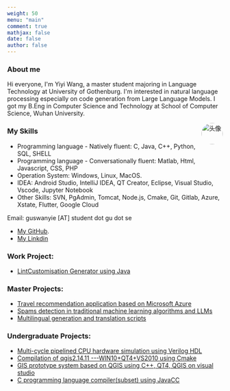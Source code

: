 ```yaml
---
weight: 50
menu: "main"
comment: true
mathjax: false
date: false
author: false
---
```


### About me
Hi everyone, I'm Yiyi Wang, a master student majoring in Language Technology at University of Gothenburg. I'm interested in natural language processing especially on code generation from Large Language Models. I got my B.Eng in Computer Science and Technology at School of Computer Science, Wuhan University.

<img src="https://braveoneone.github.io/me.jpeg" alt="头像" style="width:50px; height:50px; float:right; border-radius:50%;">

<!-- ![Alt](#pic_center =400x400) -->
### My Skills
* Programming language - Natively fluent: C, Java, C++, Python, SQL, SHELL
* Programming language - Conversationally fluent:  Matlab, Html, Javascript, CSS, PHP
* Operation System: Windows, Linux, MacOS.
* IDEA: Android Studio, IntelliJ IDEA, QT Creator, Eclipse, Visual Studio, Vscode, Jupyter Notebook
* Other Skills: SVN, PgAdmin, Tomcat, Node.js, Cmake, Git, Gitlab, Azure, Xstate, Flutter, Google Cloud

Email: guswanyie [AT] student dot gu dot se
* [My GitHub](https://github.com/Braveoneone).
* [My Linkdin](https://www.linkedin.com/in/yiyi-wang-0551b7179/)

### Work Project:
* [LintCustomisation Generator using Java](https://github.com/Braveoneone/LintCustomisation/tree/main)
### Master Projects:
* [Travel recommendation application based on Microsoft Azure](https://github.com/Braveoneone/final-project-dialogue-system2/blob/main/README.md)
* [Spams detection in traditional machine learning algorithms and LLMs](https://github.com/Braveoneone/Machine-learning-for-statistical-NLP-Advanced-LT2326-LT2926/blob/main/Report%20LTR%20Yiyi%20Wang.pdf)
* [Multilingual generation and translation scripts](https://github.com/Braveoneone/computational_syntax)
### Undergraduate Projects:
* [Multi-cycle pipelined CPU hardware simulation using Verilog HDL](https://braveoneone.github.io/cpuVHDL.pdf)
* [Compilation of qgis2.14.11 ---WIN10+QT4+VS2010 using Cmake](https://braveoneone.github.io/GIS11.pdf)
* [GIS prototype system based on QGIS using C++, QT4, QGIS on visual studio](https://braveoneone.github.io/GIS12.pdf)
* [C programming language compiler(subset) using JavaCC](https://braveoneone.github.io/javacc.pdf)
